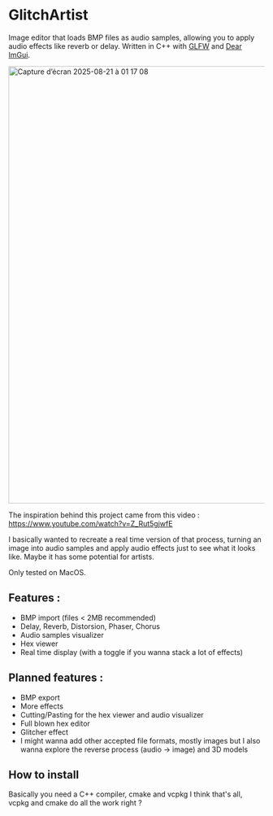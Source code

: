 # GlitchArtist
Image editor that loads BMP files as audio samples, allowing you to apply audio effects like reverb or delay. Written in C++ with [GLFW](https://github.com/glfw/glfw) and [Dear ImGui](https://github.com/ocornut/imgui).

<img width="1392" height="860" alt="Capture d’écran 2025-08-21 à 01 17 08" src="https://github.com/user-attachments/assets/7cc6c769-594d-40df-8cb1-6b2032db1f17" />

The inspiration behind this project came from this video : https://www.youtube.com/watch?v=Z_Rut5gjwfE

I basically wanted to recreate a real time version of that process, turning an image into audio samples and apply audio effects just to see what it looks like. Maybe it has some potential for artists.

Only tested on MacOS.

## Features : 
- BMP import (files < 2MB recommended)
- Delay, Reverb, Distorsion, Phaser, Chorus
- Audio samples visualizer
- Hex viewer
- Real time display (with a toggle if you wanna stack a lot of effects)

## Planned features :
- BMP export
- More effects
- Cutting/Pasting for the hex viewer and audio visualizer
- Full blown hex editor
- Glitcher effect
- I might wanna add other accepted file formats, mostly images but I also wanna explore the reverse process (audio -> image) and 3D models

## How to install
Basically you need a C++ compiler, cmake and vcpkg I think that's all, vcpkg and cmake do all the work right ? 

